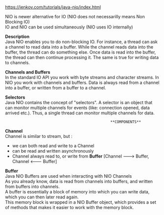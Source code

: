 https://jenkov.com/tutorials/java-nio/index.html

NIO is newer alternative for IO (NIO does not necessarilly means Non Blocking IO)\
IO and NIO can be used simultaneously (NIO uses IO internally)


**Description**\
Java NIO enables you to do non-blocking IO. For instance, a thread can ask a channel to read data into a buffer. 
While the channel reads data into the buffer, the thread can do something else. 
Once data is read into the buffer, the thread can then continue processing it. 
The same is true for writing data to channels. 

**Channels and Buffers**\
In the standard IO API you work with byte streams and character streams. 
In NIO you work with channels and buffers. Data is always read from a channel into a buffer, or written from a buffer to a channel. 

**Selectors**\
Java NIO contains the concept of "selectors". A selector is an object that can monitor multiple channels for events (like: connection opened, data arrived etc.). 
Thus, a single thread can monitor multiple channels for data. 


                                                    **COMPONENTS**

**Channel**\
Channel is similar to stream, but :
- we can both read and write to a Channel
- can be read and written asynchronously
- Channel always read to, or write from **Buffer** [Channel ---> Buffer, Channel <--- Buffer]

**Buffer**\
Java NIO Buffers are used when interacting with NIO Channels\
As you already know, data is read from channels into buffers, and written from buffers into channels.\
A buffer is essentially a block of memory into which you can write data, which you can then later read again.\
This memory block is wrapped in a NIO Buffer object, which provides a set of methods that makes it easier to work with the memory block.












































